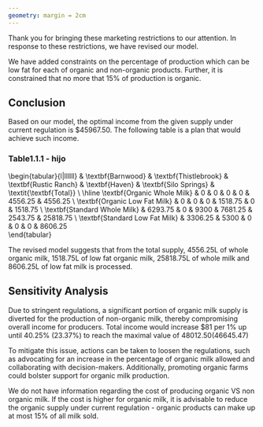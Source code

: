 ```yaml
---
geometry: margin = 2cm
---
```


Thank you for bringing these marketing restrictions to our attention. In response to these restrictions, we have revised our model. 

We have added constraints on the percentage of production which can be low fat for each of organic and non-organic products. Further, it is constrained that no more that 15% of production is organic. 

## Conclusion

Based on our model, the optimal income from the given supply under current regulation is $45967.50. The following table is a plan that would achieve such income.

### Table1.1.1 - hijo
\begin{tabular}{l|llllll}
                               & \textbf{Barnwood} & \textbf{Thistlebrook} & \textbf{Rustic Ranch} & \textbf{Haven} & \textbf{Silo Springs} & \textit{\textbf{Total}} \\ \hline
\textbf{Organic Whole Milk}    & 0                 & 0                     & 0                     & 0              & 4556.25               & 4556.25                 \\
\textbf{Organic Low Fat Milk}  & 0                 & 0                     & 0                     & 1518.75        & 0                     & 1518.75                 \\
\textbf{Standard Whole Milk}   & 6293.75           & 0                     & 9300                  & 7681.25        & 2543.75               & 25818.75                \\
\textbf{Standard Low Fat Milk} & 3306.25           & 5300                  & 0                     & 0              & 0                     & 8606.25                
\end{tabular}

The revised model suggests that from the total supply, 4556.25L of whole organic milk, 1518.75L of low fat organic milk, 25818.75L of whole milk and 8606.25L of low fat milk is processed.


## Sensitivity Analysis
Due to stringent regulations, a significant portion of organic milk supply is diverted for the production of non-organic milk, thereby compromising overall income for producers. Total income would increase $81 per 1% up until 40.25% (23.37%) to reach the maximal value of $48012.50 ($46645.47)

To mitigate this issue, actions can be taken to loosen the regulations, such as advocating for an increase in the percentage of organic milk allowed and collaborating with decision-makers. Additionally, promoting organic farms could bolster support for organic milk production.

We do not have information regarding the cost of producing organic VS non organic milk. If the cost is higher for organic milk, it is advisable to reduce the organic supply under current regulation - organic products can make up at most 15% of all milk sold.



<!-- The current model is established bit by bit through the first communications.  -->

<!-- Since low fat milk sells for more than whole milk, in Comm 1 it would have been great to make as much low fat milk as possible. However, since most farms gave milks that were around 3.6% fat, you would have had a lot of unused fat to throw away. Hence for Comm 1 (and Comm 2) you were required to use all the fat that came from the farms in your products.

Comm 3 says you can relax that constraint so that it is fine to have unused milk fat. The statement from the client could be rewritten to say "the total milk fat in organic and normal products can now be less than that in each of their inputs", giving the excess milk fat. -->

